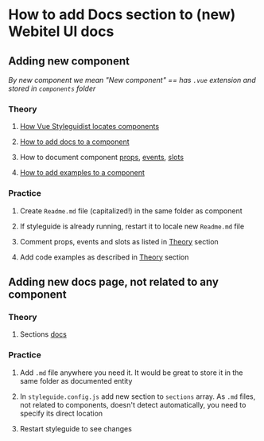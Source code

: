 # How to add Docs section to (new) Webitel UI docs

## Adding new component

_By new component we mean "New component" == has `.vue` extension and stored in `components` folder_

### Theory

1. [How Vue Styleguidist locates components](https://vue-styleguidist.github.io/docs/Components.html#finding-components)

2. [How to add docs to a component](https://vue-styleguidist.github.io/docs/Documenting.html#usage-examples-and-readme-files)

3. How to document component
   [props](https://vue-styleguidist.github.io/docs/Documenting.html#code-comments),
   [events](https://vue-styleguidist.github.io/docs/Documenting.html#events),
   [slots](https://vue-styleguidist.github.io/docs/Documenting.html#slots)

4. [How to add examples to a component](https://vue-styleguidist.github.io/docs/Documenting.html#writing-code-examples)

### Practice

1. Create `Readme.md` file (capitalized!) in the same folder as component

2. If styleguide is already running, restart it to locale new `Readme.md` file

3. Comment props, events and slots as listed in [Theory](#theory) section

4. Add code examples as described in [Theory](#theory) section

## Adding new docs page, not related to any component

### Theory

1. Sections [docs](https://vue-styleguidist.github.io/docs/Components.html#sections)

### Practice

1. Add `.md` file anywhere you need it. It would be great to store it in the same folder as documented entity

2. In `styleguide.config.js` add new section to `sections` array. As `.md` files, not related to components, doesn't detect automatically,
   you need to specify its direct location

3. Restart styleguide to see changes
